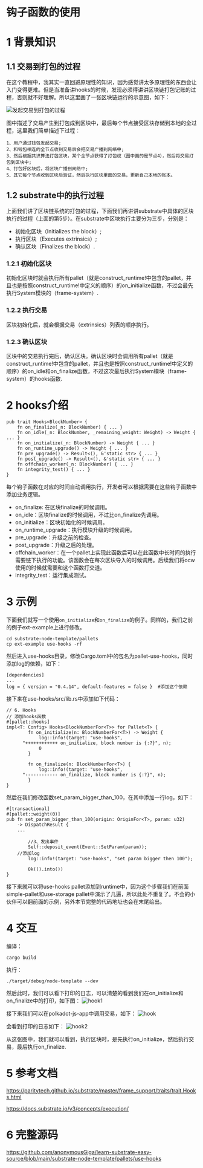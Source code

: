 # 钩子函数的使用

# 1 背景知识
## 1.1 交易到打包的过程
在这个教程中，我其实一直回避原理性的知识，因为感觉讲太多原理性的东西会让入门变得更难。但是当准备讲hooks的时候，发现必须得讲讲区块链打包记账的过程，否则就不好理解。所以这里画了一张区块链运行的示意图，如下：

![发起交易到打包的过程](./assets/运行图.PNG)


图中描述了交易产生到打包成到区块中，最后每个节点接受区块存储到本地的全过程，这里我们简单描述下过程：
```
1、用户通过钱包发起交易;
2、和钱包相连的全节点收到交易后会把交易广播到网络中;
3、然后根据共识算法打包区块，某个全节点获得了打包权（图中画的是节点4），然后将交易打包到区块中;
4、打包好区块后，将区块广播到网络中;
5、其它每个节点收到区块后验证，然后执行区块里面的交易，更新自己本地的账本。
```


## 1.2 substrate中的执行过程
上面我们讲了区块链系统的打包的过程，下面我们再讲讲substrate中具体的区块执行的过程（上面的第5步）。在substrate中区块执行主要分为三步，分别是：
* 初始化区块（Initializes the block）;
* 执行区块（Executes extrinsics）;
* 确认区块（Finalizes the block）.

### 1.2.1 初始化区块
初始化区块时就会执行所有pallet（就是construct_runtime!中包含的pallet，并且也是按照construct_runtime!中定义的顺序）的on_initialize函数，不过会最先执行System模块的（frame-system）.

### 1.2.2 执行交易

区块初始化后，就会根据交易（extrinsics）列表的顺序执行。

### 1.2.3 确认区块
区块中的交易执行完后，确认区块。确认区块时会调用所有pallet（就是construct_runtime!中包含的pallet，并且也是按照construct_runtime!中定义的顺序）的on_idle和on_finalize函数，不过这次最后执行System模块（frame-system）的hooks函数.
  
# 2 hooks介绍 
```
pub trait Hooks<BlockNumber> {
    fn on_finalize(_n: BlockNumber) { ... }
    fn on_idle(_n: BlockNumber, _remaining_weight: Weight) -> Weight { ... }
    fn on_initialize(_n: BlockNumber) -> Weight { ... }
    fn on_runtime_upgrade() -> Weight { ... }
    fn pre_upgrade() -> Result<(), &'static str> { ... }
    fn post_upgrade() -> Result<(), &'static str> { ... }
    fn offchain_worker(_n: BlockNumber) { ... }
    fn integrity_test() { ... }
}
```
每个钩子函数在对应的时间自动调用执行，开发者可以根据需要在这些钩子函数中添加业务逻辑。

* on_finalize: 在区块finalize的时候调用。
* on_idle：区块finalize的时候调用，不过比on_finalize先调用。
* on_initialize：区块初始化的时候调用。
* on_runtime_upgrade：执行模块升级的时候调用。
* pre_upgrade：升级之前的检查。
* post_upgrade：升级之后的处理。
* offchain_worker：在一个pallet上实现此函数后可以在此函数中长时间的执行需要链下执行的功能。该函数会在每次区块导入的时候调用。后续我们将ocw使用的时候就需要和这个函数打交道。
* integrity_test：运行集成测试。

# 3 示例
下面我们就写一个使用```on_initialize```和```on_finalize```的例子。同样的，我们之前的例子ext-example上进行修改。
```
cd substrate-node-template/pallets
cp ext-example use-hooks -rf
```
然后进入use-hooks目录，修改Cargo.toml中的包名为pallet-use-hooks，同时添加log的依赖，如下：
```
[dependencies]
...
log = { version = "0.4.14", default-features = false }  #添加这个依赖
```

接下来在use-hooks/src/lib.rs中添加如下代码：
```
// 6. Hooks
// 添加hooks函数 
#[pallet::hooks]
impl<T: Config> Hooks<BlockNumberFor<T>> for Pallet<T> { 
		fn on_initialize(n: BlockNumberFor<T>) -> Weight {
			log::info!(target: "use-hooks", 
      "++++++++++++ on_initialize, block number is {:?}", n);
			0
		}

		fn on_finalize(n: BlockNumberFor<T>) {
			log::info!(target: "use-hooks", 
      "------------ on_finalize, block number is {:?}", n);
		}
}
```
然后在我们修改函数set_param_bigger_than_100，在其中添加一行log，如下：
```
#[transactional]
#[pallet::weight(0)]
pub fn set_param_bigger_than_100(origin: OriginFor<T>, param: u32) 
    -> DispatchResult {
    ...

		//3、发出事件
		Self::deposit_event(Event::SetParam(param));
    //添加log
		log::info!(target: "use-hooks", "set param bigger then 100");  

		Ok(().into())
}
```

接下来就可以将use-hooks pallet添加到runtime中，因为这个步骤我们在前面simple-pallet和use-storage pallet中演示了几遍，所以此处不重复了。不会的小伙伴可以翻前面的示例，另外本节完整的代码地址也会在末尾给出。

# 4 交互
编译：
```
cargo build
```
执行：
```
./target/debug/node-template --dev
```

然后此时，我们可以看下打印的日志，可以清楚的看到我们在on_initialize和on_finalize中的打印，如下图：
![hook1](./assets/hooks1.PNG)

接下来我们可以在polkadot-js-app中调用交易，如下：
![hook](./assets/hooks.PNG)

会看到打印的日志如下：
![hook2](./assets/hook2.PNG)

从这张图中，我们就可以看到，执行区块时，是先执行on_initialize，然后执行交易，最后执行on_finalize.


# 5 参考文档
https://paritytech.github.io/substrate/master/frame_support/traits/trait.Hooks.html

https://docs.substrate.io/v3/concepts/execution/

# 6 完整源码
https://github.com/anonymousGiga/learn-substrate-easy-source/blob/main/substrate-node-template/pallets/use-hooks
